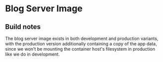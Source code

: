 # Blog Server Image

## Build notes
The blog server image exists in both development and production variants, with
the production version additionally containing a copy of the app data, since we
won't be mounting the container host's filesystem in production like we do in
development.
